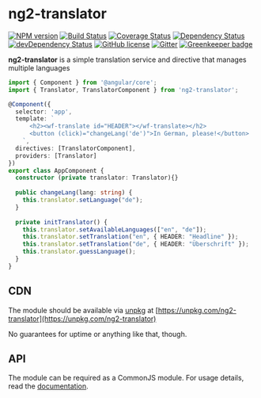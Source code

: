 # ng2-translator
[![NPM version](https://badge.fury.io/js/ng2-translator.svg)](https://npmjs.org/package/ng2-translator)
[![Build Status](https://travis-ci.org/dbartholomae/ng2-translator.svg?branch=master)](https://travis-ci.org/dbartholomae/ng2-translator)
[![Coverage Status](https://coveralls.io/repos/dbartholomae/ng2-translator/badge.svg?branch=master&service=github)](https://coveralls.io/github/dbartholomae/ng2-translator?branch=master)
[![Dependency Status](https://david-dm.org/dbartholomae/ng2-translator.svg?theme=shields.io)](https://david-dm.org/dbartholomae/ng2-translator)
[![devDependency Status](https://david-dm.org/dbartholomae/ng2-translator/dev-status.svg)](https://david-dm.org/dbartholomae/ng2-translator#info=devDependencies)
[![GitHub license](https://img.shields.io/github/license/dbartholomae/ng2-translator.svg)]()
[![Gitter](https://badges.gitter.im/dbartholomae/ng2-translator.svg)](https://gitter.im/dbartholomae/ng2-translator?utm_source=badge&utm_medium=badge&utm_campaign=pr-badge) [![Greenkeeper badge](https://badges.greenkeeper.io/dbartholomae/ng2-translator.svg)](https://greenkeeper.io/)

**ng2-translator** is a simple translation service and directive that manages multiple languages

```typescript
import { Component } from '@angular/core';
import { Translator, TranslatorComponent } from 'ng2-translator';

@Component({
  selector: 'app',
  template: `
      <h2><wf-translate id="HEADER"></wf-translate></h2>
      <button (click)="changeLang('de')">In German, please!</button>
    `,
  directives: [TranslatorComponent],
  providers: [Translator]
})
export class AppComponent {
  constructor (private translator: Translator){}
 
  public changeLang(lang: string) {
    this.translator.setLanguage("de");
  }
  
  private initTranslator() {
    this.translator.setAvailableLanguages(["en", "de"]);
    this.translator.setTranslation("en", { HEADER: "Headline" });
    this.translator.setTranslation("de", { HEADER: "Überschrift" });
    this.translator.guessLanguage();
  }
}
```

## CDN

The module should be available via [unpkg](https://unpkg.com/) at
[https://unpkg.com/ng2-translator](https://unpkg.com/ng2-translator)

No guarantees for uptime or anything like that, though.

## API

The module can be required as a CommonJS module.
For usage details, read the [documentation](https://rawgit.com/dbartholomae/ng2-translator/master/doc/index.html).
